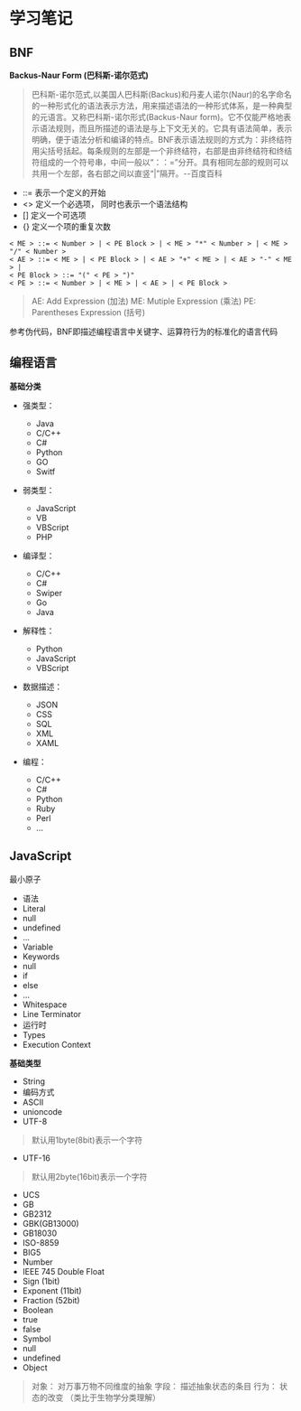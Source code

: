 # 学习笔记

## BNF
**Backus-Naur Form (巴科斯-诺尔范式)**
>巴科斯-诺尔范式,以美国人巴科斯(Backus)和丹麦人诺尔(Naur)的名字命名的一种形式化的语法表示方法，用来描述语法的一种形式体系，是一种典型的元语言。又称巴科斯-诺尔形式(Backus-Naur form)。它不仅能严格地表示语法规则，而且所描述的语法是与上下文无关的。它具有语法简单，表示明确，便于语法分析和编译的特点。BNF表示语法规则的方式为：非终结符用尖括号括起。每条规则的左部是一个非终结符，右部是由非终结符和终结符组成的一个符号串，中间一般以“：：=”分开。具有相同左部的规则可以共用一个左部，各右部之间以直竖“|”隔开。--百度百科

+ ::= 表示一个定义的开始
+ <> 定义一个必选项， 同时也表示一个语法结构
+ [] 定义一个可选项
+ {} 定义一个项的重复次数

```
< ME > ::= < Number > | < PE Block > | < ME > "*" < Number > | < ME > "/" < Number >
< AE > ::= < ME > | < PE Block > | < AE > "+" < ME > | < AE > "-" < ME > |
< PE Block > ::= "(" < PE > ")"
< PE > ::= < Number > | < ME > | < AE > | < PE Block >
```
> AE: Add Expression (加法)
> ME: Mutiple Expression (乘法)
> PE: Parentheses Expression (括号)


参考伪代码，BNF即描述编程语言中关键字、运算符行为的标准化的语言代码

## 编程语言
**基础分类**

+ 强类型：
  + Java
  + C/C++
  + C#
  + Python
  + GO
  + Switf
+ 弱类型：
  + JavaScript
  + VB
  + VBScript
  + PHP

+ 编译型：
  + C/C++
  + C#
  + Swiper
  + Go
  + Java
+ 解释性：
  + Python
  + JavaScript
  + VBScript

+ 数据描述：
  + JSON
  + CSS
  + SQL
  + XML
  + XAML
+ 编程：
  + C/C++
  + C#
  + Python
  + Ruby
  + Perl
  + ...

## JavaScript

最小原子
- 语法
 - Literal
  - null
  - undefined
  - ...
 - Variable
 - Keywords
  - null
  - if
  - else
  - ...
 - Whitespace
 - Line Terminator
- 运行时
 - Types
 - Execution Context

**基础类型**
- String
 - 编码方式
  - ASCII
  - unioncode
   - UTF-8
   > 默认用1byte(8bit)表示一个字符
   - UTF-16
   > 默认用2byte(16bit)表示一个字符
  - UCS
  - GB
   - GB2312
   - GBK(GB13000)
   - GB18030
  - ISO-8859
  - BIG5
- Number
 - IEEE 745 Double Float
  - Sign (1bit)
  - Exponent (11bit)
  - Fraction (52bit)
- Boolean
 - true
 - false
- Symbol
- null
- undefined
- Object
> 对象： 对万事万物不同维度的抽象
字段： 描述抽象状态的条目
行为： 状态的改变
（类比于生物学分类理解）
